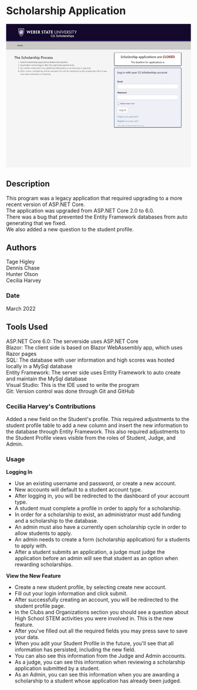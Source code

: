 # Scholarship Application
![Scholarship Screenshots GIF](ScholarshipScreenshots/Scholarships.gif) <br>

## Description 
This program was a legacy application that required upgrading to a more recent version of ASP.NET Core. <br>
The application was upgraded from ASP.NET Core 2.0 to 6.0. <br>
There was a bug that prevented the Entity Framework databases from auto generating that we fixed. <br>
We also added a new question to the student profile. <br>

## Authors
Tage Higley <br>
Dennis Chase <br>
Hunter Olson <br>
Cecilia Harvey <br>

### Date 
March 2022

## Tools Used
ASP.NET Core 6.0: The serverside uses ASP.NET Core <br>
Blazor: The client side is based on Blazor WebAssembly app, which uses Razor pages <br>
SQL: The database with user information and high scores was hosted locally in a MySql database <br>
Entity Framework: The server side uses Entity Framework to auto create and maintain the MySql database <br>
Visual Studio: This is the IDE used to write the program <br>
Git: Version control was done through Git and GitHub <br>

### Cecilia Harvey's Contributions
Added a new field on the Student's profile. This required adjustments to the student profile table to add a new column and insert the new information to the database through Entity Framework. 
This also required adjustments to the Student Profile views visible from the roles of Student, Judge, and Admin. <br>

### Usage
**Logging In**
- Use an existing username and password, or create a new account. 
- New accounts will default to a student account type.
- After logging in, you will be redirected to the dashboard of your account type. 
- A student must complete a profile in order to apply for a scholarship.
- In order for a scholarship to exist, an administrator must add funding and a scholarship to the database.
- An admin must also have a currently open scholarship cycle in order to allow students to apply.
- An admin needs to create a form (scholarship application) for a students to apply with.
- After a student submits an application, a judge must judge the application before an admin will see that student as an option when rewarding scholarships.

**View the New Feature**
- Create a new student profile, by selecting create new account. 
- Fill out your login information and click submit.
- After successfully creating an account, you will be redirected to the student profile page. 
- In the Clubs and Organizations section you should see a question about High School STEM activities you were involved in. This is the new feature.
- After you've filled out all the required fields you may press save to save your data. 
- When you adit your Student Profile in the future, you'll see that all information has persisted, including the new field.
- You can also see this information from the Judge and Admin accounts. 
- As a judge, you can see this information when reviewing a scholarship application submitted by a student. 
- As an Admin, you can see this information when you are awarding a scholarship to a student whose application has already been judged. 
